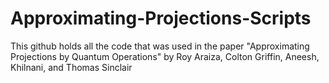 # Approximating-Projections-Scripts
This github holds all the code that was used in the paper "Approximating Projections by Quantum Operations" by Roy Araiza, Colton Griffin, Aneesh, Khilnani, and Thomas Sinclair
